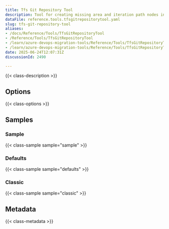 ```yaml
---
title: Tfs Git Repository Tool
description: Tool for creating missing area and iteration path nodes in the target project during migration. Configurable through TfsNodeStructureToolOptions to specify which node types to create.
dataFile: reference.tools.tfsgitrepositorytool.yaml
slug: tfs-git-repository-tool
aliases:
- /docs/Reference/Tools/TfsGitRepositoryTool
- /Reference/Tools/TfsGitRepositoryTool
- /learn/azure-devops-migration-tools/Reference/Tools/TfsGitRepositoryTool
- /learn/azure-devops-migration-tools/Reference/Tools/TfsGitRepositoryTool/index.md
date: 2025-06-24T12:07:31Z
discussionId: 2490

---
```

{{< class-description >}}

## Options

{{< class-options >}}

## Samples

### Sample

{{< class-sample sample="sample" >}}

### Defaults

{{< class-sample sample="defaults" >}}

### Classic

{{< class-sample sample="classic" >}}

## Metadata

{{< class-metadata >}}
